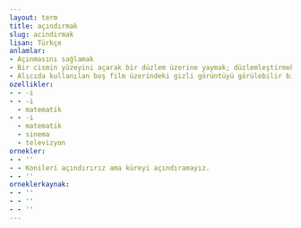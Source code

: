 ```yaml
---
layout: term
title: açındırmak
slug: acindirmak
lisan: Türkçe
anlamlar:
- Açınmasını sağlamak
- Bir cismin yüzeyini açarak bir düzlem üzerine yaymak; düzlemleştirmek
- Alıcıda kullanılan boş film üzerindeki gizli görüntüyü görülebilir biçime sokmak amacıyla filmi kimyasal işlemden geçirmek
ozellikler:
- - -i
- - -i
  - matematik
- - -i
  - matematik
  - sinema
  - televizyon
ornekler:
- - ''
- - Konileri açındırırız ama küreyi açındıramayız.
- - ''
orneklerkaynak:
- - ''
- - ''
- - ''
---
```

